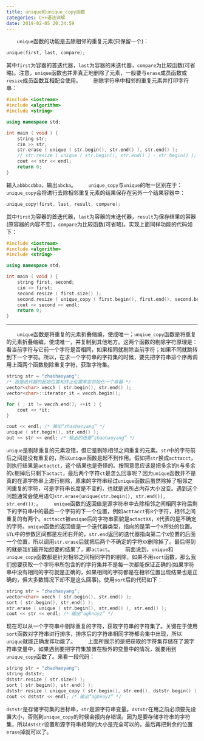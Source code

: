 ```yaml
---
title: unique和unique_copy函数
categories: C++语法详解
date: 2019-02-05 20:34:59
---
```

&emsp;&emsp;`unique`函数的功能是去除相邻的重复元素(只保留一个)：<!--more-->

``` cpp
unique(first, last, compare);
```

其中`first`为容器的首迭代器，`last`为容器的末迭代器，`compare`为比较函数(可省略)。注意，`unique`函数也并非真正地删除了元素，一般要与`erase`成员函数或`resize`成员函数互相配合使用。
&emsp;&emsp;删除字符串中相邻的重复元素并打印字符串：

``` cpp
#include <iostream>
#include <algorithm>
#include <string>

using namespace std;

int main ( void ) {
    string str;
    cin >> str;
    str.erase ( unique ( str.begin(), str.end() ), str.end() );
    // str.resize ( unique ( str.begin(), str.end() ) - str.begin() );
    cout << str << endl;
    return 0;
}
```

输入`abbbccbba`，输出`abcba`。
&emsp;&emsp;`unique_copy`与`unique`的唯一区别在于：`unique_copy`会将进行去除相邻重复元素的结果保存在另外一个结果容器中：

``` cpp
unique_copy(first, last, result, compare);
```

其中`first`为容器的首迭代器，`last`为容器的末迭代器，`result`为保存结果的容器(原容器的内容不变)，`compare`为比较函数(可省略)。实现上面同样功能的代码如下：

``` cpp
#include <iostream>
#include <algorithm>
#include <string>

using namespace std;

int main ( void ) {
    string first, second;
    cin >> first;
    second.resize ( first.size() );
    second.resize ( unique_copy ( first.begin(), first.end(), second.begin() ) - second.begin() );
    cout << second << endl;
    return 0;
}
```


---

&emsp;&emsp;`unique`函数是将重复的元素折叠缩编，使成唯一；`unqiue_copy`函数是将重复的元素折叠缩编，使成唯一，并复制到其他地方。这两个函数的剔除字符原理是：看当前字符与它前一个字符是否相同，如果相同就剔除当前字符；如果不同就跳转到下一个字符。所以，在求一个字符串的字符集的时候，要先把字符串排个序再调用上面两个函数剔除重复字符，获取字符集。

``` cpp
string str = "zhaohaoyang";
/* 根据迭代器的起始位置和终止位置来定初始化一个容器 */
vector<char> vecch ( str.begin(), str.end() );
vector<char>::iterator it = vecch.begin();

for ( ; it != vecch.end(); ++it ) {
    cout << *it;
}

cout << endl; /* 输出“zhaohaoyang” */
unique ( str.begin(), str.end() );
out << str << endl; /* 输出的还是“zhaohaoyang” */
```

`unique`是剔除重复的元素没错，但它是剔除相邻之间重复的元素。`str`中的字符前后之间是没有重复的，所以`unique`函数是起不到作用。假如把`str`换成`acttacct`，则执行结果是`actactct`，这个结果也是奇怪的。按照意愿应该是把多余的`t`与多余的`c`剔掉后只剩下`actact`，最后两个字符`ct`是怎么回事呢？因为`unique`函数并不是真的在源字符串上进行剔除，原来的字符串经过`unique`函数后虽然除掉了相邻之间重复的字符，可是字符串长度是不变的，也就是说所占内存大小没变。遇到这个问题通常会使用语句`str.erase(unique(str.begin(), str.end()), str.end());`。
&emsp;&emsp;`unique`函数的返回值是源字符串中去除相邻之间相同字符后剩下的字符串中的最后一个字符的下一个位置，例如`acttacct`有`8`个字符，相邻之间重复的有两个。`acttacct`被`unique`后的字符串面貌是`actactXX`，`X`代表的是不确定的字符。`unique`函数的返回值是一个迭代器类型，指向的是第一个`X`所处的位置。`STL`中的参数区间都是左闭右开的，`str.end`返回的迭代器指向第二个`X`位置的后面一个位置，所以调用`str.erase`后就把后两个不确定的字符`XX`删除掉了。最后得到的就是我们最开始想要的结果了，即`actact`。
&emsp;&emsp;前面说到，`unique`和`unique_copy`函数都是针对相邻之间相同字符的剔除，如果不用`sort`函数，那么我们想要获取一个字符串所包含的的字符集并不是每一次都能保证正确的(如果字符串中没有相同的字符就是正确的，如果相同的字符都是在相邻位置出现结果也是正确的，但大多数情况下却不是这么回事)。使用`sort`后的代码如下：

``` cpp
string str = "zhaohaoyang";
vector<char> vecch ( str.begin(), str.end() );
sort ( str.begin(), str.end() );
str.erase ( unique ( str.begin(), str.end() ), str.end() );
cout << str << endl; /* 输出“aghnoyz” */
```

现在可以从一个字符串中剔除重复的字符，获取字符串的字符集了。关键在于使用`sort`函数对字符串进行排序，排序后的字符串相同字符都会集中出现，所以`unique`就能正确发挥功能了。
&emsp;&emsp;上面所展示的是把获取的字符集存储在了源字符串变量中，如果遇到要把字符集放置在额外的变量中的情况，就要用到`unique_copy`函数了。来看一段代码：

``` cpp
string str = "zhaohaoyang";
string dststr;
dststr.resize ( str.size() );
sort ( str.begin(), str.end() );
dststr.resize ( unique_copy ( str.begin(), str.end(), dststr.begin() ) - dststr.begin() );
cout << dststr << endl; /* 输出“aghnoyz” */
```

`dststr`是存储字符集的目标串，`str`是源字符串变量。`dststr`在用之前必须要先设置大小，否则到`unique_copy`的时候会报内存错误。因为是要存储字符串的字符集，所以`dststr`设置和源字符串相同的大小是完全可以的，最后再把剩余的位置`erase`掉就可以了。